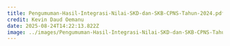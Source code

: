 ```yaml
---
title: Pengumuman-Hasil-Integrasi-Nilai-SKD-dan-SKB-CPNS-Tahun-2024.pdf.png
credit: Kevin Daud Oemanu
date: 2025-08-24T14:22:13.822Z
image: ../images/Pengumuman-Hasil-Integrasi-Nilai-SKD-dan-SKB-CPNS-Tahun-2024.pdf.png
---
```


